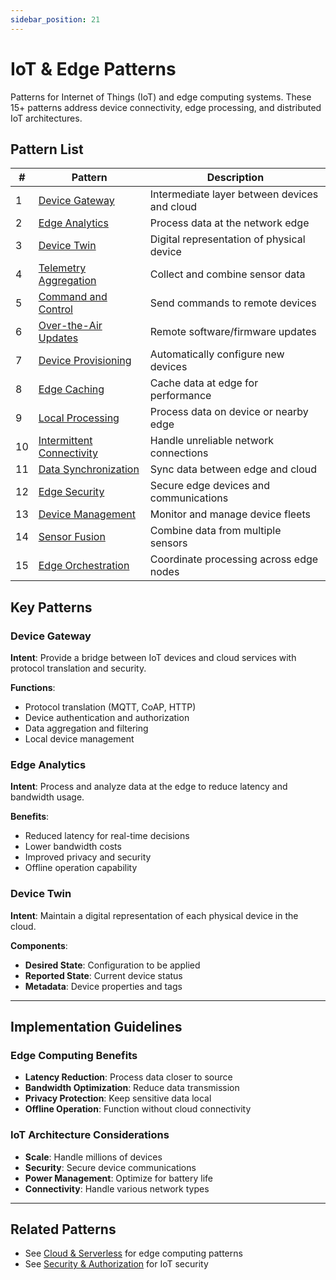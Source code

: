 ```yaml
---
sidebar_position: 21
---
```


# IoT & Edge Patterns

Patterns for Internet of Things (IoT) and edge computing systems. These 15+ patterns address device connectivity, edge processing, and distributed IoT architectures.

## Pattern List

| # | Pattern | Description |
|---|---------|-------------|
| 1 | [Device Gateway](#device-gateway) | Intermediate layer between devices and cloud |
| 2 | [Edge Analytics](#edge-analytics) | Process data at the network edge |
| 3 | [Device Twin](#device-twin) | Digital representation of physical device |
| 4 | [Telemetry Aggregation](#telemetry-aggregation) | Collect and combine sensor data |
| 5 | [Command and Control](#command-and-control) | Send commands to remote devices |
| 6 | [Over-the-Air Updates](#over-the-air-updates) | Remote software/firmware updates |
| 7 | [Device Provisioning](#device-provisioning) | Automatically configure new devices |
| 8 | [Edge Caching](#edge-caching) | Cache data at edge for performance |
| 9 | [Local Processing](#local-processing) | Process data on device or nearby edge |
| 10 | [Intermittent Connectivity](#intermittent-connectivity) | Handle unreliable network connections |
| 11 | [Data Synchronization](#data-synchronization) | Sync data between edge and cloud |
| 12 | [Edge Security](#edge-security) | Secure edge devices and communications |
| 13 | [Device Management](#device-management) | Monitor and manage device fleets |
| 14 | [Sensor Fusion](#sensor-fusion) | Combine data from multiple sensors |
| 15 | [Edge Orchestration](#edge-orchestration) | Coordinate processing across edge nodes |

## Key Patterns

### Device Gateway
**Intent**: Provide a bridge between IoT devices and cloud services with protocol translation and security.

**Functions**:
- Protocol translation (MQTT, CoAP, HTTP)
- Device authentication and authorization
- Data aggregation and filtering
- Local device management

### Edge Analytics
**Intent**: Process and analyze data at the edge to reduce latency and bandwidth usage.

**Benefits**:
- Reduced latency for real-time decisions
- Lower bandwidth costs
- Improved privacy and security
- Offline operation capability

### Device Twin
**Intent**: Maintain a digital representation of each physical device in the cloud.

**Components**:
- **Desired State**: Configuration to be applied
- **Reported State**: Current device status
- **Metadata**: Device properties and tags

---

## Implementation Guidelines

### Edge Computing Benefits
- **Latency Reduction**: Process data closer to source
- **Bandwidth Optimization**: Reduce data transmission
- **Privacy Protection**: Keep sensitive data local
- **Offline Operation**: Function without cloud connectivity

### IoT Architecture Considerations
- **Scale**: Handle millions of devices
- **Security**: Secure device communications
- **Power Management**: Optimize for battery life
- **Connectivity**: Handle various network types

---

## Related Patterns
- See [Cloud & Serverless](./cloud-serverless.md) for edge computing patterns
- See [Security & Authorization](./security-authorization.md) for IoT security 